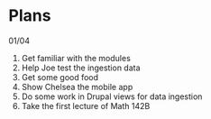 # Plans

01/04

1. Get familiar with the modules
2. Help Joe test the ingestion data
3. Get some good food
4. Show Chelsea the mobile app
5. Do some work in Drupal views for data ingestion
6. Take the first lecture of Math 142B

